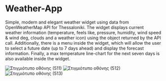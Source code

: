 # Weather-App
Simple, modern and elegant weather widget using data from OpenWeatherMap API for Thessaloniki. The widget displays current weather information (temperature, feels
like, pressure, humidity, wind speed & wind deg, clouds and a weather icon) using the object returned by the API call. Additionally, there is a menu inside the 
widget, which will allow the user to select a future date (up to 7 days ahead) and display the forecast information. Finally, a max temperature line-chart for the next 
seven days is also available inside the widget.

![Στιγμιότυπο οθόνης (511)](https://user-images.githubusercontent.com/32638807/197163599-88cf0dba-e634-41ae-9465-f513e1a49426.png)
![Στιγμιότυπο οθόνης (512)](https://user-images.githubusercontent.com/32638807/197163621-4e4ab25b-e9de-4d3d-8431-5fda77f32019.png)
![Στιγμιότυπο οθόνης (513)](https://user-images.githubusercontent.com/32638807/197163630-047dc8c3-70db-4da0-bd55-41fa0e5191f1.png)
